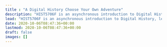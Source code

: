 ```yaml
---
title : "A Digital History Choose Your Own Adventure"
description: "HIST5706F is an asynchronous introduction to Digital History."
lead: "HIST5706F is an asynchronous introduction to Digital History, led by Dr. Shawn Graham, Fall 2021 @ Carleton University"
date: 2020-10-06T08:47:36+00:00
lastmod: 2020-10-06T08:47:36+00:00
draft: false
images: []
---
```

